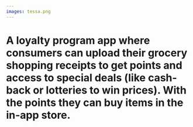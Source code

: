```yaml
---
images: tessa.png
---
```

#  A loyalty program app where consumers can upload their grocery shopping receipts to get points and access to special deals (like cash-back or lotteries to win prices). With the points they can buy items in the in-app store. 

